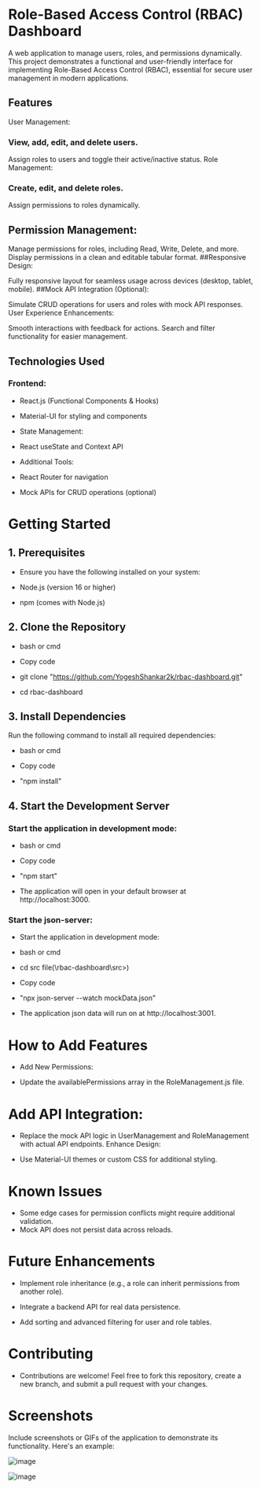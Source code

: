 # Role-Based Access Control (RBAC) Dashboard
A web application to manage users, roles, and permissions dynamically. This project demonstrates a functional and user-friendly interface for implementing Role-Based Access Control (RBAC), essential for secure user management in modern applications.

## Features
User Management:

### View, add, edit, and delete users.
Assign roles to users and toggle their active/inactive status.
Role Management:

### Create, edit, and delete roles.
Assign permissions to roles dynamically.
## Permission Management:

Manage permissions for roles, including Read, Write, Delete, and more.
Display permissions in a clean and editable tabular format.
##Responsive Design:

Fully responsive layout for seamless usage across devices (desktop, tablet, mobile).
##Mock API Integration (Optional):

Simulate CRUD operations for users and roles with mock API responses.
User Experience Enhancements:

Smooth interactions with feedback for actions.
Search and filter functionality for easier management.

## Technologies Used
### Frontend:
* React.js (Functional Components & Hooks)

* Material-UI for styling and components

* State Management:

* React useState and Context API

* Additional Tools:

* React Router for navigation

* Mock APIs for CRUD operations (optional)



# Getting Started
## 1. Prerequisites
* Ensure you have the following installed on your system:

* Node.js (version 16 or higher)

* npm (comes with Node.js)

## 2. Clone the Repository
* bash or cmd

* Copy code

* git clone "https://github.com/YogeshShankar2k/rbac-dashboard.git"

* cd rbac-dashboard

## 3. Install Dependencies
Run the following command to install all required dependencies:

* bash or cmd
  
* Copy code

* "npm install"
  
## 4. Start the Development Server
### Start the application in development mode:

* bash or cmd
  
* Copy code
  
* "npm start"
  
* The application will open in your default browser at http://localhost:3000.
  
### Start the json-server:

* Start the application in development mode:

* bash or cmd

* cd src file(\rbac-dashboard\src>) 
  
* Copy code

* "npx json-server --watch mockData.json"
  
* The application json data will run on at http://localhost:3001.

# How to Add Features
* Add New Permissions:

* Update the availablePermissions array in the RoleManagement.js file.

# Add API Integration:

* Replace the mock API logic in UserManagement and RoleManagement with actual API endpoints.
Enhance Design:

* Use Material-UI themes or custom CSS for additional styling.

# Known Issues

* Some edge cases for permission conflicts might require additional validation.
* Mock API does not persist data across reloads.

# Future Enhancements

* Implement role inheritance (e.g., a role can inherit permissions from another role).
  
* Integrate a backend API for real data persistence.
  
* Add sorting and advanced filtering for user and role tables.

# Contributing

* Contributions are welcome! Feel free to fork this repository, create a new branch, and submit a pull request with your changes.

 # Screenshots
Include screenshots or GIFs of the application to demonstrate its functionality. Here's an example:

![image](https://github.com/user-attachments/assets/fd70e44c-dd08-4546-8f06-9b1685e82c2e)

![image](https://github.com/user-attachments/assets/9c22b2d5-8ae6-4fc0-8a2a-46f18c383575)

